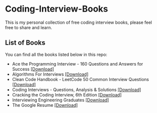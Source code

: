 # Coding-Interview-Books
This is my personal collection of free coding interview books, please feel free to share and learn.

## List of Books
You can find all the books listed below in this repo:

- Ace the Programming Interview - 160 Questions and Answers for Success [[Download]](https://github.com/Vaitae/Coding-Interview-Books/blob/330e0414a0d6ac7d6862ba3bf6bb98670d026142/Ace%20the%20Programming%20Interview%20-%20160%20Questions%20and%20Answers%20for%20Success.pdf)
- Algorithms For Interviews [[Download]]()
- Clean Code Handbook - LeetCode 50 Common Interview Questions [[Download]]()
- Coding Interviews - Questions, Analysis & Solutions [[Download]]()
- Cracking the Coding Interview, 6th Edition [[Download]](https://drive.google.com/file/d/1fKZLTu1YbLuxM2Q1f1s-CrPXbRdHDcTZ/view?usp=sharing) 
- Interviewing Engineering Graduates [[Download]]()
- The Google Resume [[Download]]()
